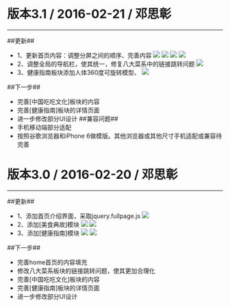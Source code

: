 版本3.1 / 2016-02-21 / 邓思彰
==================
* * * 

##更新##
  * 1、更新首页内容：调整分屏之间的顺序、完善内容
  ![](http://7xqw1a.media1.z0.glb.clouddn.com/3.1.2.png)
  ![](http://7xqw1a.media1.z0.glb.clouddn.com/3.1.1.png)
  ![](http://7xqw1a.media1.z0.glb.clouddn.com/3.1.3.png)
  ![](http://7xqw1a.media1.z0.glb.clouddn.com/3.1.4.png)
  * 2、调整全局的导航栏，使其统一，修复八大菜系中的链接跳转问题
  ![](http://7xqw1a.media1.z0.glb.clouddn.com/3.1.6.png)
  * 3、健康指南板块添加人体360度可旋转模型、
  ![](http://7xqw1a.media1.z0.glb.clouddn.com/3.1.5.png)

##下一步##
  * 完善[中国吃吃文化]板块的内容
  * 完善[健康指南]板块的详情页面
  * 进一步修改部分UI设计
##兼容问题##
  * 手机移动端部分适配
  * 按照谷歌浏览器和iPhone 6做模版。其他浏览器或其他尺寸手机适配或兼容待完善




版本3.0 / 2016-02-20 / 邓思彰
==================
* * * 

##更新##

  * 1、添加首页介绍界面，采取jquery.fullpage.js
  ![](http://7xqw1a.media1.z0.glb.clouddn.com/5.png)
  * 2、添加[美食典故]模块
  ![](http://7xqw1a.media1.z0.glb.clouddn.com/1.png)
  ![](http://7xqw1a.media1.z0.glb.clouddn.com/2.png)
  * 3、添加[健康指南]模块
  ![](http://7xqw1a.media1.z0.glb.clouddn.com/3.png)
  ![](http://7xqw1a.media1.z0.glb.clouddn.com/4.png)

 
##下一步##
  * 完善home首页的内容填充
  * 修改八大菜系板块的链接跳转问题，使其更加合理化
  * 完善[中国吃吃文化]板块的内容
  * 完善[健康指南]板块的详情页面
  * 进一步修改部分UI设计

